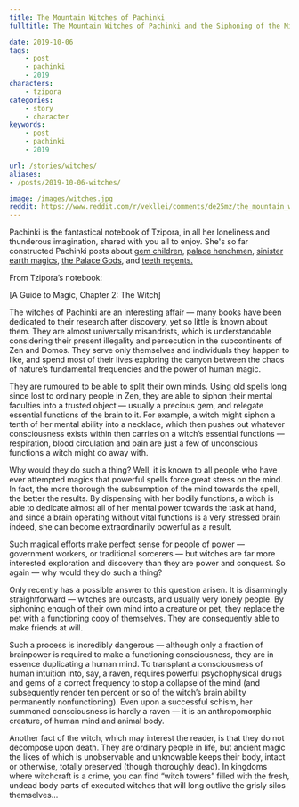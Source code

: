 ```yaml
---
title: The Mountain Witches of Pachinki
fulltitle: The Mountain Witches of Pachinki and the Siphoning of the Mind

date: 2019-10-06
tags:
    - post
    - pachinki
    - 2019
characters:
    - tzipora
categories:
    - story
    - character
keywords:
    - post
    - pachinki
    - 2019

url: /stories/witches/
aliases:
- /posts/2019-10-06-witches/

image: /images/witches.jpg
reddit: https://www.reddit.com/r/vekllei/comments/de25mz/the_mountain_witches_of_pachinki_and_the/
---
```


Pachinki is the fantastical notebook of Tzipora, in all her loneliness and thunderous imagination, shared with you all to enjoy. She's so far constructed Pachinki posts about [gem children](https://www.reddit.com/r/worldbuilding/comments/ar8jov/a_gem_girl_shows_off_her_enormous_strength_in/), [palace henchmen](https://www.reddit.com/user/MelonKony/comments/azmu94/the_palace_gods_attempt_to_retrieve_their_runaway/), [sinister earth magics](https://www.reddit.com/r/worldbuilding/comments/b7n1uh/a_mineral_lake_starts_absorbing_grief_in_pachinki/), [the Palace Gods](https://www.reddit.com/r/worldbuilding/comments/ba3mb4/the_littlest_goddess_in_pachinki/), and [teeth regents.](https://www.reddit.com/r/vekllei/comments/cudfnv/the_teeth_regents/)

From Tzipora’s notebook:

\[A Guide to Magic, Chapter 2: The Witch\]

The witches of Pachinki are an interesting affair — many books have been dedicated to their research after discovery, yet so little is known about them. They are almost universally misandrists, which is understandable considering their present illegality and persecution in the subcontinents of Zen and Domos. They serve only themselves and individuals they happen to like, and spend most of their lives exploring the canyon between the chaos of nature’s fundamental frequencies and the power of human magic.

They are rumoured to be able to split their own minds. Using old spells long since lost to ordinary people in Zen, they are able to siphon their mental faculties into a trusted object — usually a precious gem, and relegate essential functions of the brain to it. For example, a witch might siphon a tenth of her mental ability into a necklace, which then pushes out whatever consciousness exists within then carries on a witch’s essential functions — respiration, blood circulation and pain are just a few of unconscious functions a witch might do away with.

Why would they do such a thing? Well, it is known to all people who have ever attempted magics that powerful spells force great stress on the mind. In fact, the more thorough the subsumption of the mind towards the spell, the better the results. By dispensing with her bodily functions, a witch is able to dedicate almost all of her mental power towards the task at hand, and since a brain operating without vital functions is a very stressed brain indeed, she can become extraordinarily powerful as a result.

Such magical efforts make perfect sense for people of power — government workers, or traditional sorcerers — but witches are far more interested exploration and discovery than they are power and conquest. So again — why would they do such a thing?

Only recently has a possible answer to this question arisen. It is disarmingly straightforward — witches are outcasts, and usually very lonely people. By siphoning enough of their own mind into a creature or pet, they replace the pet with a functioning copy of themselves. They are consequently able to make friends at will.

Such a process is incredibly dangerous — although only a fraction of brainpower is required to make a functioning consciousness, they are in essence duplicating a human mind. To transplant a consciousness of human intuition into, say, a raven, requires powerful psychophysical drugs and gems of a correct frequency to stop a collapse of the mind (and subsequently render ten percent or so of the witch’s brain ability permanently nonfunctioning). Even upon a successful schism, her summoned consciousness is hardly a raven — it is an anthropomorphic creature, of human mind and animal body.

Another fact of the witch, which may interest the reader, is that they do not decompose upon death. They are ordinary people in life, but ancient magic the likes of which is unobservable and unknowable keeps their body, intact or otherwise, totally preserved (though thoroughly dead). In kingdoms where witchcraft is a crime, you can find “witch towers” filled with the fresh, undead body parts of executed witches that will long outlive the grisly silos themselves…
